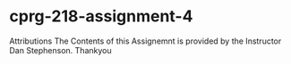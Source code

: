# cprg-218-assignment-4

Attributions
The Contents of this Assignemnt is provided by the Instructor Dan Stephenson.
Thankyou
